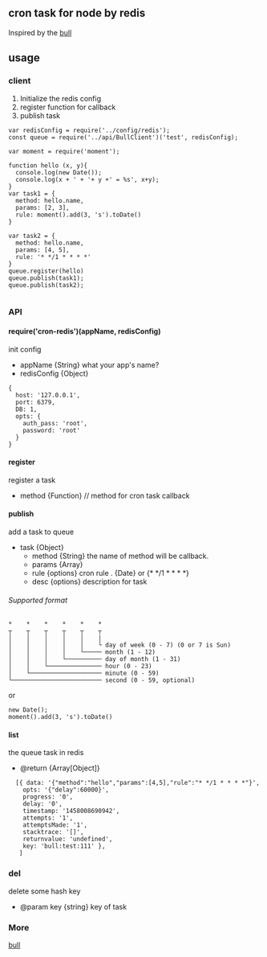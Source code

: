## cron task for node by redis
Inspired by the [bull](https://github.com/OptimalBits/bull) 


## usage


### client
1. Initialize the redis config
2. register function for callback
3. publish task

```
var redisConfig = require('../config/redis');
const queue = require('../api/BullClient')('test', redisConfig);

var moment = require('moment');

function hello (x, y){
  console.log(new Date());
  console.log(x + ' + '+ y +' = %s', x+y);
}
var task1 = {
  method: hello.name,
  params: [2, 3],
  rule: moment().add(3, 's').toDate()
}

var task2 = {
  method: hello.name,
  params: [4, 5],
  rule: '* */1 * * * *'
}
queue.register(hello)
queue.publish(task1);
queue.publish(task2);


```

### API

#### require('cron-redis')(appName, redisConfig)
init config

* appName {String} what your app's name?
* redisConfig {Object}  
    

```
{
  host: '127.0.0.1',
  port: 6379,
  DB: 1,
  opts: {
    auth_pass: 'root',
    password: 'root'
  }
}
```
 
 
#### register
register a task 
* method {Function} // method for cron task callback
   
#### publish
add a task to queue

* task {Object}
  * method {String} the name of method  will be callback.
  * params {Array} 
  * rule {options}  cron rule . {Date} or {* */1 * * * *}  
  * desc {options} description for task
  
 
###### Supported format
 
 ```
 *    *    *    *    *    *
 ┬    ┬    ┬    ┬    ┬    ┬
 │    │    │    │    │    |
 │    │    │    │    │    └ day of week (0 - 7) (0 or 7 is Sun)
 │    │    │    │    └───── month (1 - 12)
 │    │    │    └────────── day of month (1 - 31)
 │    │    └─────────────── hour (0 - 23)
 │    └──────────────────── minute (0 - 59)
 └───────────────────────── second (0 - 59, optional)
 ```
or 

```
new Date();
moment().add(3, 's').toDate()
```

#### list 
the queue task in redis

* @return {Array[Object]} 

```
  [{ data: '{"method":"hello","params":[4,5],"rule":"* */1 * * * *"}',
    opts: '{"delay":60000}',
    progress: '0',
    delay: '0',
    timestamp: '1458008690942',
    attempts: '1',
    attemptsMade: '1',
    stacktrace: '[]',
    returnvalue: 'undefined',
    key: 'bull:test:111' },
   ]
```

### del
delete some hash key

* @param key {string} key of task


### More 
[bull](https://github.com/OptimalBits/bull) 